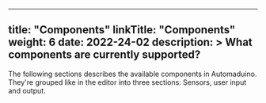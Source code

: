 
---
title: "Components"
linkTitle: "Components"
weight: 6
date: 2022-24-02
description: >
  What components are currently supported?
---

The following sections describes the available components in Automaduino. They're grouped like in the editor into three sections: Sensors, user input and output.
